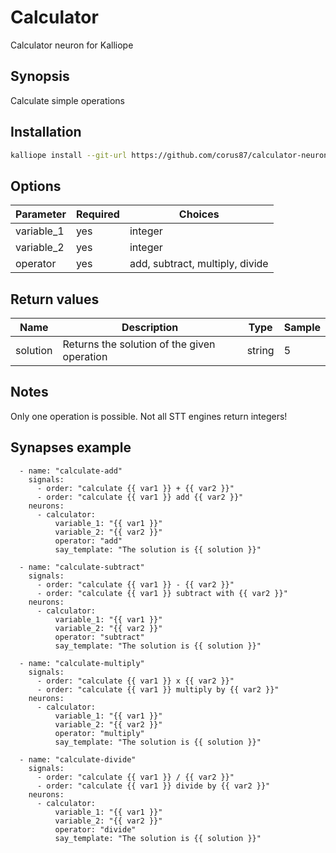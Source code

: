# Calculator
Calculator neuron for Kalliope

## Synopsis
Calculate simple operations

## Installation
```bash
kalliope install --git-url https://github.com/corus87/calculator-neuron
```

## Options

| Parameter   | Required | Choices                          |
|-------------|----------|---------------------------------|
| variable_1  | yes      | integer                         |
| variable_2  | yes      | integer                         |
| operator    | yes      | add, subtract, multiply, divide |


## Return values

| Name         | Description                                  | Type   | Sample |
|--------------|----------------------------------------------|--------|--------|
| solution     | Returns the solution of the given operation  | string | 5      |

## Notes
Only one operation is possible.
Not all STT engines return integers! 

## Synapses example
```
  - name: "calculate-add"
    signals:
      - order: "calculate {{ var1 }} + {{ var2 }}"
      - order: "calculate {{ var1 }} add {{ var2 }}"
    neurons:
      - calculator:
          variable_1: "{{ var1 }}"
          variable_2: "{{ var2 }}"
          operator: "add"
          say_template: "The solution is {{ solution }}"

  - name: "calculate-subtract"
    signals:
      - order: "calculate {{ var1 }} - {{ var2 }}"
      - order: "calculate {{ var1 }} subtract with {{ var2 }}"
    neurons:
      - calculator:
          variable_1: "{{ var1 }}"
          variable_2: "{{ var2 }}"
          operator: "subtract"
          say_template: "The solution is {{ solution }}"
  
  - name: "calculate-multiply"
    signals:
      - order: "calculate {{ var1 }} x {{ var2 }}"
      - order: "calculate {{ var1 }} multiply by {{ var2 }}"
    neurons:
      - calculator:
          variable_1: "{{ var1 }}"
          variable_2: "{{ var2 }}"
          operator: "multiply"
          say_template: "The solution is {{ solution }}"
  
  - name: "calculate-divide"
    signals:
      - order: "calculate {{ var1 }} / {{ var2 }}"
      - order: "calculate {{ var1 }} divide by {{ var2 }}"
    neurons:
      - calculator:
          variable_1: "{{ var1 }}"
          variable_2: "{{ var2 }}"
          operator: "divide"
          say_template: "The solution is {{ solution }}"
```




